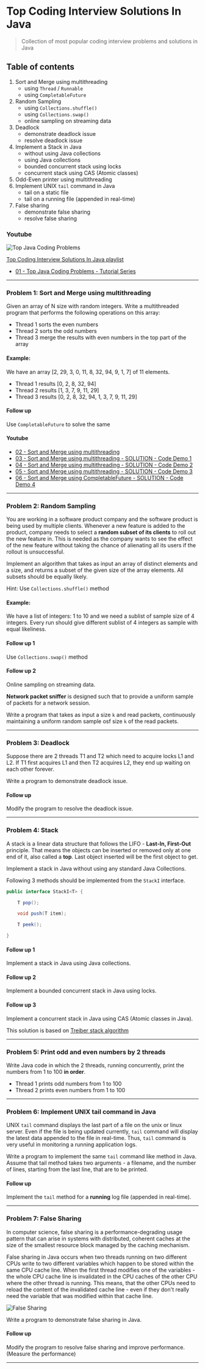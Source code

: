 # Top Coding Interview Solutions In Java

> Collection of most popular coding interview problems and solutions in Java

## Table of contents

1. Sort and Merge using multithreading
    - using `Thread` / `Runnable`
    - using `CompletableFuture`
2. Random Sampling
    - using `Collections.shuffle()`
    - using `Collections.swap()`
    - online sampling on streaming data
3. Deadlock
    - demonstrate deadlock issue
    - resolve deadlock issue
4. Implement a Stack in Java
    - without using Java collections
    - using Java collections
    - bounded concurrent stack using locks
    - concurrent stack using CAS (Atomic classes)
5. Odd-Even printer using multithreading
6. Implement UNIX `tail` command in Java
    - tail on a static file
    - tail on a running file (appended in real-time)
7. False sharing
    - demonstrate false sharing
    - resolve false sharing

### Youtube

![Top Java Coding Problems](TopJavaCodingProblems.png)

[Top Coding Interview Solutions In Java playlist](https://www.youtube.com/playlist?list=PLQDzPczdXrTiEt7nlXb66dgiAjXhhUAUU)

- [01 - Top Java Coding Problems - Tutorial Series](https://youtu.be/uUdkLShAvkY)

---

### Problem 1: Sort and Merge using multithreading

Given an array of N size with random integers. Write a multithreaded program that performs the following operations on
this array:

- Thread 1 sorts the even numbers
- Thread 2 sorts the odd numbers
- Thread 3 merge the results with even numbers in the top part of the array

#### Example:

We have an array [2, 29, 3, 0, 11, 8, 32, 94, 9, 1, 7] of 11 elements.

- Thread 1 results [0, 2, 8, 32, 94]
- Thread 2 results [1, 3, 7, 9, 11, 29]
- Thread 3 results [0, 2, 8, 32, 94, 1, 3, 7, 9, 11, 29]

#### Follow up

Use `CompletableFuture` to solve the same

#### Youtube

- [02 - Sort and Merge using multithreading](https://youtu.be/oR8qfx3Gops)
- [03 - Sort and Merge using multithreading - SOLUTION - Code Demo 1](https://youtu.be/yG5ksLYtINk)
- [04 - Sort and Merge using multithreading - SOLUTION - Code Demo 2](https://youtu.be/1g1Jy4lZShM)
- [05 - Sort and Merge using multithreading - SOLUTION - Code Demo 3](https://youtu.be/nAl1nnQSR7Q)
- [06 - Sort and Merge using CompletableFuture - SOLUTION - Code Demo 4](https://youtu.be/1Vj_-EDQOxU)

---

### Problem 2: Random Sampling

You are working in a software product company and the software product is being used by multiple clients. Whenever a new
feature is added to the product, company needs to select a **random subset of its clients** to roll out the new feature
in. This is needed as the company wants to see the effect of the new feature without taking the chance of alienating all
its users if the rollout is unsuccessful.

Implement an algorithm that takes as input an array of distinct elements and a size, and returns a subset of the given
size of the array elements. All subsets should be equally likely.

Hint: Use `Collections.shuffle()` method

#### Example:

We have a list of integers: 1 to 10 and we need a sublist of sample size of 4 integers. Every run should give different
sublist of 4 integers as sample with equal likeliness.

#### Follow up 1

Use `Collections.swap()` method

#### Follow up 2

Online sampling on streaming data.

**Network packet sniffer** is designed such that to provide a uniform sample of packets for a network session.

Write a program that takes as input a size `k` and read packets, continuously maintaining a uniform random sample osf
size `k` of the read packets.

---

### Problem 3: Deadlock

Suppose there are 2 threads T1 and T2 which need to acquire locks L1 and L2. If T1 first acquires L1 and then T2
acquires L2, they end up waiting on each other forever.

Write a program to demonstrate deadlock issue.

#### Follow up

Modify the program to resolve the deadlock issue.

---

### Problem 4: Stack

A stack is a linear data structure that follows the LIFO - **Last-In, First-Out** principle. That means the objects can
be inserted or removed only at one end of it, also called a **top**. Last object inserted will be the first object to
get.

Implement a stack in Java without using any standard Java Collections.

Following 3 methods should be implemented from the `StackI` interface.

```java
public interface StackI<T> {

    T pop();

    void push(T item);

    T peek();

}
```

#### Follow up 1

Implement a stack in Java using Java collections.

#### Follow up 2

Implement a bounded concurrent stack in Java using locks.

#### Follow up 3

Implement a concurrent stack in Java using CAS (Atomic classes in Java).

This solution is based on [Treiber stack algorithm](https://en.wikipedia.org/wiki/Treiber_stack)

---

### Problem 5: Print odd and even numbers by 2 threads

Write Java code in which the 2 threads, running concurrently, print the numbers from 1 to 100 **in order**.

- Thread 1 prints odd numbers from 1 to 100
- Thread 2 prints even numbers from 1 to 100

---

### Problem 6: Implement UNIX tail command in Java

UNIX `tail` command displays the last part of a file on the unix or linux server. Even if the file is being updated
currently, `tail` command will display the latest data appended to the file in real-time. Thus, `tail` command is very
useful in monitoring a running application logs.

Write a program to implement the same `tail` command like method in Java. Assume that tail method takes two arguments -
a filename, and the number of lines, starting from the last line, that are to be printed.

#### Follow up

Implement the `tail` method for a **running** log file (appended in real-time).

---

### Problem 7: False Sharing

In computer science, false sharing is a performance-degrading usage pattern that can arise in systems with distributed,
coherent caches at the size of the smallest resource block managed by the caching mechanism.

False sharing in Java occurs when two threads running on two different CPUs write to two different variables which
happen to be stored within the same CPU cache line. When the first thread modifies one of the variables - the whole CPU
cache line is invalidated in the CPU caches of the other CPU where the other thread is running. This means, that the
other CPUs need to reload the content of the invalidated cache line - even if they don't really need the variable that
was modified within that cache line.

![False Sharing](FalseSharing.PNG)

Write a program to demonstrate false sharing in Java.

#### Follow up

Modify the program to resolve false sharing and improve performance. (Measure the performance)

---



